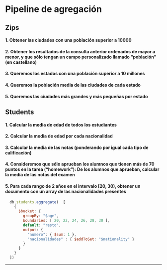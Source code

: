 # Pipeline de agregación

## Zips

#### 1. Obtener las ciudades con una población superior a 10000
#### 2. Obtener los resultados de la consulta anterior ordenados de mayor a menor, y que sólo tengan un campo personalizado llamado “población” (en castellano)
#### 3. Queremos los estados con una población superior a 10 millones
#### 4. Queremos la población media de las ciudades de cada estado
#### 5. Queremos las ciudades más grandes y más pequeñas por estado


## Students

#### 1. Calcular la media de edad de todos los estudiantes
#### 2. Calcular la media de edad por cada nacionalidad
#### 3. Calcular la media de las notas (ponderando por igual cada tipo de calificación)
#### 4. Consideremos que sólo aprueban los alumnos que tienen más de 70 puntos en la tarea (“homework”): De los alumnos que aprueban, calcular la media de las notas del examen
#### 5. Para cada rango de 2 años en el intervalo [20, 30), obtener un documento con un array de las nacionalidades presentes
```javaScript
  db.students.aggregate(  [
    {
      $bucket: {
        groupBy: "$age",
        boundaries: [ 20, 22, 24, 26, 28, 30 ],
        default: "resto",
        output: {
          "numero": { $sum: 1 },
          "nacionalidades" : { $addToSet: "$nationality" }
        }
      }
    }
  ])
```

---
